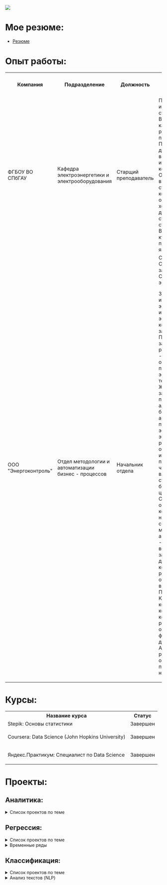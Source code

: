 ![](https://komarev.com/ghpvc/?username=Kartashevshow&style=plastic&label=profile+views&color=orange)

<!--
**kartashevshow/kartashevshow** is a ✨ _special_ ✨ repository because its `README.md` (this file) appears on your GitHub profile.

Here are some ideas to get you started:

- 🔭 I’m currently working on ...
- 🌱 I’m currently learning ...
- 👯 I’m looking to collaborate on ...
- 🤔 I’m looking for help with ...
- 💬 Ask me about ...
- 📫 How to reach me: ...
- 😄 Pronouns: ...
- ⚡ Fun fact: ...
-->

# Мое резюме:
 - [Резюме](https://github.com/kartashevshow/kartashevshow/blob/main/Kartashev_Dmitry_CV.pdf)
# Опыт работы:
<table>
<tr>
  <th rowspan="2">Компания</th>
  <th rowspan="2">Подразделение</th>
  <th rowspan="2">Должность</th>
  <th rowspan="2">Описание работы</th>
  <th colspan="2" >Период работы</th>
</tr> 
<tr> 
 <th>С</th>
 <th>По</th>
</tr> 
<tr>
  <td>ФГБОУ ВО СПбГАУ</td>
  <td>Кафедра электроэнергетики и электрооборудования</td>
  <td>Старщий преподаватель</td>
  <td>Проведение занятий по информатике и ит для студентов 1-4 курсов. Ведение бакалавров в качестве научного руководителя при подготовке ВКР. Подготовка студентов для выступления на внутриуниверситетских и международных конференциях. Организация выполнения студентами заказов коммерческих организаций по хозяйственным договорам в формате студенческого строительного отряда. Ведение элективных курсов по программированию на языке R/Python. </td>
  <td>Август 2018</td>
  <td>н.в.</td>
</tr> 

<tr>
  <td>ООО "Энергоконтроль"</td>
  <td>Отдел методологии и автоматизации бизнес - процессов</td>
  <td>Начальник отдела</td>
  <td>С Cентября 2018 по Сентябрь 2021 года занимал должность Специалиста отдела энергоаудита.

Занимался контролем и повышением эффективности исполнения энергосервисных контрактов и заключением новых. Подготавливал и защищал перед руководством технико - экономические обоснования применения энергосберегающих технологий в сфере ЖКХ. Вел переговоры с заказчиками.
С помощью Excel и алгоритмов на языке R были автоматизированы процессы расчета экономии энергетических ресурсов и подготовки отчетов об экономии за интересующие периоды, в следствие чего, обработка входящей информации стала занимать не более часа, вместо целого рабочего дня.
В Сентябре 2021 года обосновал руководству компании необходимость создания Отдела методологии и автоматизации бизнес - процессов, который и возглавил.
В рамках занимаемой должности занимался контролем исполнения районными отделениями задач по видам деятельности. Подготовкой отчетов с KPI по подразделениям компании. Созданием и контролем корректности ведения районными отделениями отчетных форм по видам деятельности. Автоматизацией рутинных процессов в организации с помощью алгоритмов на языках Python/R. </td>
  <td>Сентябрь 2018</td>
  <td>н.в.</td>
</tr> 


</table>


# Курсы:
<table>
<tr>
  <th>Название курса</th>
  <th>Статус</th>
</tr> 
<tr>
  <td>Stepik: Основы статистики </td>
  <td>Завершен</td>
</tr> 
<tr>
  <td>
   <p>Coursera: Data Science (John Hopkins University)</p>
  </td>
  <td>Завершен</td>
</tr> 
<tr>
  <td>
   <p>Яндекс.Практикум: Специалист по Data Science</p>
  </td>
  <td>Завершен</td>
</tr> 
</table>


# Проекты:

## Аналитика:
<details close>
  <summary>Список проектов по теме</summary>
<table>
<tr>
  <th>Название проекта</th>
  <th>Источник проекта</th>
  <th>Описание</th>
</tr> 
  
<tr>
  <td><a href = "https://github.com/kartashevshow/Credit-scoring-data-preparation">Исследование надёжности заёмщиков</a></td>
  <td>Яндекс.Практикум</td>
  <td>Определить влияет ли семейное положение и количество детей клиента на факт погашения кредита в срок</td>
</tr>

<tr>
  <td><a href = "https://github.com/kartashevshow/EDA_estate_dataset">Исследование объявлений о продаже квартир</a></td>
  <td>Яндекс.Практикум</td>
  <td>В моем распоряжении данные сервиса Яндекс.Недвижимость — архив объявлений о продаже квартир в Санкт-Петербурге и соседних населённых пунктах за несколько лет. Нужно научиться определять рыночную стоимость объектов недвижимости</td>
</tr>

<tr>
  <td><a href = "https://github.com/kartashevshow/Mobile-tariffs-analysis">Определение перспективного тарифа для телеком компании</a></td>
  <td>Яндекс.Практикум</td>
  <td>Клиентам предлагают два тарифных плана. Мне предстоит сделать предварительный анализ тарифов на небольшой выборке клиентов, чтобы скорректировать рекламный бюджет</td>
</tr>

<tr>
  <td><a href = "https://github.com/kartashevshow/Game-market-analysis">Прогноз продаж в интернет-магазине</a></td>
  <td>Яндекс.Практикум</td>
  <td>На основании доступных данных о продажи игр мне нужно выявить определяющие успешность игры закономерности. Это позволит сделать ставку на потенциально популярный продукт и спланировать рекламные кампании</td>
</tr>
 
</table>
</details>

## Регрессия:

<details close>
  <summary>Список проектов по теме</summary>
<table>
<tr>
  <th>Название проекта</th>
  <th>Источник проекта</th>
  <th>Описание</th>
</tr> 
  
<tr>
  <td><a href = "https://github.com/kartashevshow/Oil-profit-prediction">Прогнозирование прибыли от нефтяных скважин</a></td>
  <td>Яндекс.Практикум</td>
  <td>Нужно решить, где бурить новую нефтяную скважину для получения наибольшей прибыли</td>
</tr>
  
<tr>
  <td><a href = "https://github.com/kartashevshow/Gold-recovery">Предсказание коэффициента восстановления золота из золотосодержащей руды</a></td>
  <td>Яндекс.Практикум</td>
  <td>Необходимо подготовить прототип модели машинного обучения для «Цифры». Компания разрабатывает решения для эффективной работы промышленных предприятий. Модель должна предсказать коэффициент восстановления золота из золотосодержащей руды</td>
</tr>

<tr>
  <td><a href = "https://github.com/kartashevshow/Car-price">Прогнозирование цен на автомобили</a></td>
  <td>Яндекс.Практикум</td>
  <td>На основании исторических данных необходимо разработать модель предсказывающую цены на автомобили</td>
</tr>


</table>
</details>

<details close>
  <summary>Временные ряды</summary>
<table>
<tr>
  <th>Название проекта</th>
  <th>Источник проекта</th>
  <th>Описание</th>
</tr> 
  
<tr>
  <td><a href = "https://github.com/kartashevshow/TimeSeries">Прогнозирование заказов такси на следующий час</a></td>
  <td>Яндекс.Практикум</td>
  <td>Чтобы привлекать больше водителей в период пиковой нагрузки, нужно спрогнозировать количество заказов такси на следующий час. Необходимо построить модель для такого предсказания</td>
</tr>
  
</table>
</details>


## Классификация:

<details close>
  <summary>Список проектов по теме</summary>
<table>
<tr>
  <th>Название проекта</th>
  <th>Источник проекта</th>
  <th>Описание</th>
</tr> 
  
<tr>
  <td><a href = "https://github.com/kartashevshow/Tariffs-recomendation">Рекомендация тарифов мобильной связи</a></td>
  <td>Яндекс.Практикум</td>
  <td>Оператор «Мегалайн» хочет построить систему, способную проанализировать поведение клиентов и предложить пользователям новый тариф: «Смарт» или «Ультра». В моем распоряжении данные о поведении клиентов. Нужно построить модель для задачи классификации, которая выберет подходящий тариф</td>
</tr>
  
  <tr>
  <td><a href = "https://github.com/kartashevshow/Churn-prediction">Прогнозирование оттока клиентов банка</a></td>
  <td>Kaggle, Яндекс.Практикум</td>
  <td>Нужно спрогнозировать, уйдёт клиент из банка в ближайшее время или нет. Мне предоставлены исторические данные о поведении клиентов и расторжении договоров с банком</td>
</tr>

 
</table>
</details>

<!-- NLP-->
<details close>
  <summary>Анализ текстов (NLP)</summary>
<table>
<tr>
  <th>Название проекта</th>
  <th>Источник проекта</th>
  <th>Описание</th>
</tr> 
  
<tr>
  <td><a href = "https://github.com/kartashevshow/Toxic-tweets">Классификация токсичных комментариев</a></td>
  <td>Яндекс.Практикум</td>
  <td>Магазину нужен инструмент, который будет искать токсичные комментарии и отправлять их на модерацию. Необходимо обучить модель классифицировать комментарии на позитивные и негативные. В моем распоряжении набор данных с разметкой о токсичности правок</td>
</tr>
</table>
</details>

